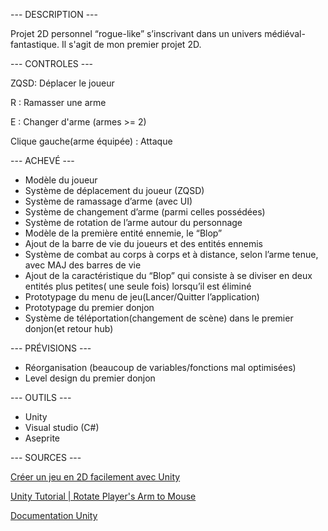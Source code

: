 --- DESCRIPTION ---

Projet 2D personnel “rogue-like” s’inscrivant dans un univers médiéval-fantastique. Il s'agit de mon premier projet 2D.

--- CONTROLES ---

ZQSD: Déplacer le joueur

R : Ramasser une arme

E : Changer d'arme (armes >= 2)

Clique gauche(arme équipée) : Attaque


--- ACHEVÉ ---

- Modèle du joueur
- Système de déplacement du joueur (ZQSD)
- Système de ramassage d’arme (avec UI)
- Système de changement d’arme (parmi celles possédées)
- Système de rotation de l’arme autour du personnage
- Modèle de la première entité ennemie, le “Blop”
- Ajout de la barre de vie du joueurs et des entités ennemis
- Système de combat au corps à corps et à distance, selon l’arme tenue, avec MAJ des barres de vie
- Ajout de la caractéristique du “Blop” qui consiste à se diviser en deux entités plus petites( une seule fois) lorsqu’il est éliminé
- Prototypage du menu de jeu(Lancer/Quitter l’application)
- Prototypage du premier donjon
- Système de téléportation(changement de scène) dans le premier donjon(et retour hub)
    

--- PRÉVISIONS ---

- Réorganisation (beaucoup de variables/fonctions mal optimisées)
- Level design du premier donjon

--- OUTILS ---

- Unity
- Visual studio (C#)
- Aseprite

--- SOURCES ---

[Créer un jeu en 2D facilement avec Unity](https://www.youtube.com/watch?v=Y3-iYIs16TI&list=PLUWxWDlz8PYKnrd27LTqOxL2lr3KhEVRT&index=1)

[Unity Tutorial | Rotate Player's Arm to Mouse](https://www.youtube.com/watch?v=6hp9-mslbzI)

[Documentation Unity](https://docs.unity3d.com/Manual/index.html)
